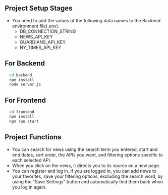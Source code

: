 ## Project Setup Stages

-   You need to add the values of the following data names to the Backend environment file(.env).
    -   DB_CONNECTION_STRING
    -   NEWS_API_KEY
    -   GUARDIANS_API_KEY
    -   NY_TIMES_API_KEY

## For Backend

```bash
  cd backend
  npm install
  node server.js
```

## For Frontend

```bash
  cd frontend
  npm install
  npm run start
```

## Project Functions

-   You can search for news using the search term you entered, start and end dates, sort order, the APIs you want, and filtering options specific to each selected API.
-   When you click on the news, it directs you to its source on a new page.
-   You can register and log in. If you are logged in, you can add news to your favorites, save your filtering options, excluding the search word, by using the "Save Settings" button and automatically find them back when you log in again.
